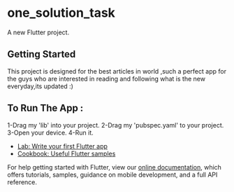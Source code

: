 # one_solution_task

A new Flutter project.

## Getting Started

This project is designed for the best articles in world ,such a perfect app for the guys who are interested in reading and following what is the new everyday,its updated :)

## To Run The App :
1-Drag my 'lib' into your project.
2-Drag my 'pubspec.yaml' to your project.
3-Open your device.
4-Run it.


- [Lab: Write your first Flutter app](https://flutter.dev/docs/get-started/codelab)
- [Cookbook: Useful Flutter samples](https://flutter.dev/docs/cookbook)

For help getting started with Flutter, view our
[online documentation](https://flutter.dev/docs), which offers tutorials,
samples, guidance on mobile development, and a full API reference.
